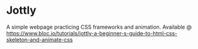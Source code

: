 # Jottly

A simple webpage practicing CSS frameworks and animation. 
Available @
https://www.bloc.io/tutorials/jottly-a-beginner-s-guide-to-html-css-skeleton-and-animate-css
